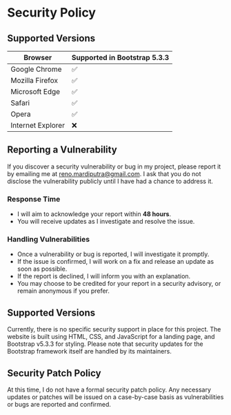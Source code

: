 # Security Policy

## Supported Versions

| Browser               | Supported in Bootstrap 5.3.3 |
| --------------------- | ---------------------------- |
| Google Chrome         | ✅                           |
| Mozilla Firefox       | ✅                           |
| Microsoft Edge        | ✅                           |
| Safari                | ✅                           |
| Opera                 | ✅                           |
| Internet Explorer     | ❌                           |

## Reporting a Vulnerability

If you discover a security vulnerability or bug in my project, please report it by emailing me at [reno.mardiputra@gmail.com](mailto:reno.mardiputra@gmail.com). I ask that you do not disclose the vulnerability publicly until I have had a chance to address it.

### Response Time

- I will aim to acknowledge your report within **48 hours**.
- You will receive updates as I investigate and resolve the issue.

### Handling Vulnerabilities

- Once a vulnerability or bug is reported, I will investigate it promptly.
- If the issue is confirmed, I will work on a fix and release an update as soon as possible.
- If the report is declined, I will inform you with an explanation.
- You may choose to be credited for your report in a security advisory, or remain anonymous if you prefer.

## Supported Versions

Currently, there is no specific security support in place for this project. The website is built using HTML, CSS, and JavaScript for a landing page, and Bootstrap v5.3.3 for styling. Please note that security updates for the Bootstrap framework itself are handled by its maintainers.

## Security Patch Policy

At this time, I do not have a formal security patch policy. Any necessary updates or patches will be issued on a case-by-case basis as vulnerabilities or bugs are reported and confirmed.
